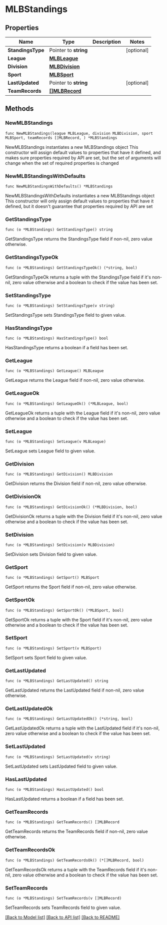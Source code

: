 # MLBStandings

## Properties

Name | Type | Description | Notes
------------ | ------------- | ------------- | -------------
**StandingsType** | Pointer to **string** |  | [optional] 
**League** | [**MLBLeague**](MLBLeague.md) |  | 
**Division** | [**MLBDivision**](MLBDivision.md) |  | 
**Sport** | [**MLBSport**](MLBSport.md) |  | 
**LastUpdated** | Pointer to **string** |  | [optional] 
**TeamRecords** | [**[]MLBRecord**](MLBRecord.md) |  | 

## Methods

### NewMLBStandings

`func NewMLBStandings(league MLBLeague, division MLBDivision, sport MLBSport, teamRecords []MLBRecord, ) *MLBStandings`

NewMLBStandings instantiates a new MLBStandings object
This constructor will assign default values to properties that have it defined,
and makes sure properties required by API are set, but the set of arguments
will change when the set of required properties is changed

### NewMLBStandingsWithDefaults

`func NewMLBStandingsWithDefaults() *MLBStandings`

NewMLBStandingsWithDefaults instantiates a new MLBStandings object
This constructor will only assign default values to properties that have it defined,
but it doesn't guarantee that properties required by API are set

### GetStandingsType

`func (o *MLBStandings) GetStandingsType() string`

GetStandingsType returns the StandingsType field if non-nil, zero value otherwise.

### GetStandingsTypeOk

`func (o *MLBStandings) GetStandingsTypeOk() (*string, bool)`

GetStandingsTypeOk returns a tuple with the StandingsType field if it's non-nil, zero value otherwise
and a boolean to check if the value has been set.

### SetStandingsType

`func (o *MLBStandings) SetStandingsType(v string)`

SetStandingsType sets StandingsType field to given value.

### HasStandingsType

`func (o *MLBStandings) HasStandingsType() bool`

HasStandingsType returns a boolean if a field has been set.

### GetLeague

`func (o *MLBStandings) GetLeague() MLBLeague`

GetLeague returns the League field if non-nil, zero value otherwise.

### GetLeagueOk

`func (o *MLBStandings) GetLeagueOk() (*MLBLeague, bool)`

GetLeagueOk returns a tuple with the League field if it's non-nil, zero value otherwise
and a boolean to check if the value has been set.

### SetLeague

`func (o *MLBStandings) SetLeague(v MLBLeague)`

SetLeague sets League field to given value.


### GetDivision

`func (o *MLBStandings) GetDivision() MLBDivision`

GetDivision returns the Division field if non-nil, zero value otherwise.

### GetDivisionOk

`func (o *MLBStandings) GetDivisionOk() (*MLBDivision, bool)`

GetDivisionOk returns a tuple with the Division field if it's non-nil, zero value otherwise
and a boolean to check if the value has been set.

### SetDivision

`func (o *MLBStandings) SetDivision(v MLBDivision)`

SetDivision sets Division field to given value.


### GetSport

`func (o *MLBStandings) GetSport() MLBSport`

GetSport returns the Sport field if non-nil, zero value otherwise.

### GetSportOk

`func (o *MLBStandings) GetSportOk() (*MLBSport, bool)`

GetSportOk returns a tuple with the Sport field if it's non-nil, zero value otherwise
and a boolean to check if the value has been set.

### SetSport

`func (o *MLBStandings) SetSport(v MLBSport)`

SetSport sets Sport field to given value.


### GetLastUpdated

`func (o *MLBStandings) GetLastUpdated() string`

GetLastUpdated returns the LastUpdated field if non-nil, zero value otherwise.

### GetLastUpdatedOk

`func (o *MLBStandings) GetLastUpdatedOk() (*string, bool)`

GetLastUpdatedOk returns a tuple with the LastUpdated field if it's non-nil, zero value otherwise
and a boolean to check if the value has been set.

### SetLastUpdated

`func (o *MLBStandings) SetLastUpdated(v string)`

SetLastUpdated sets LastUpdated field to given value.

### HasLastUpdated

`func (o *MLBStandings) HasLastUpdated() bool`

HasLastUpdated returns a boolean if a field has been set.

### GetTeamRecords

`func (o *MLBStandings) GetTeamRecords() []MLBRecord`

GetTeamRecords returns the TeamRecords field if non-nil, zero value otherwise.

### GetTeamRecordsOk

`func (o *MLBStandings) GetTeamRecordsOk() (*[]MLBRecord, bool)`

GetTeamRecordsOk returns a tuple with the TeamRecords field if it's non-nil, zero value otherwise
and a boolean to check if the value has been set.

### SetTeamRecords

`func (o *MLBStandings) SetTeamRecords(v []MLBRecord)`

SetTeamRecords sets TeamRecords field to given value.



[[Back to Model list]](../README.md#documentation-for-models) [[Back to API list]](../README.md#documentation-for-api-endpoints) [[Back to README]](../README.md)


